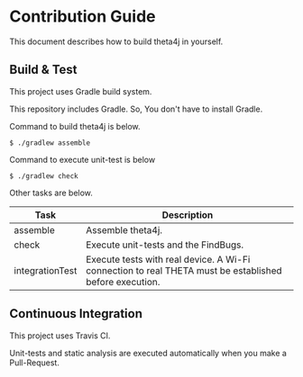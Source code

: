 # Contribution Guide

This document describes how to build theta4j in yourself.

## Build & Test

This project uses Gradle build system.

This repository includes Gradle. So, You don't have to install Gradle.

Command to build theta4j is below.

```
$ ./gradlew assemble
```

Command to execute unit-test is below

```
$ ./gradlew check
```

Other tasks are below.

| Task | Description |
|------|-------------|
| assemble | Assemble theta4j. |
| check | Execute unit-tests and the FindBugs. |
| integrationTest | Execute tests with real device. A Wi-Fi connection to real THETA must be established before execution. |

## Continuous Integration

This project uses Travis CI.

Unit-tests and static analysis are executed automatically when you make a Pull-Request.
